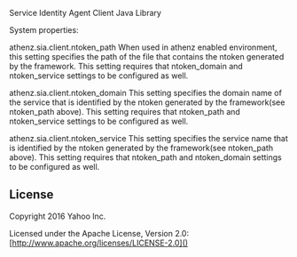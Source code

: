 Service Identity Agent Client Java Library

System properties:

  athenz.sia.client.ntoken_path
      When used in athenz enabled environment, this setting specifies
      the path of the file that contains the ntoken generated by the framework.
      This setting requires that ntoken_domain and ntoken_service settings
      to be configured as well.

  athenz.sia.client.ntoken_domain
      This setting specifies the domain name of the service that is identified
      by the ntoken generated by the framework(see ntoken_path above).
      This setting requires that ntoken_path and ntoken_service settings
      to be configured as well.

  athenz.sia.client.ntoken_service
      This setting specifies the service name that is identified
      by the ntoken generated by the framework(see ntoken_path above).
      This setting requires that ntoken_path and ntoken_domain settings
      to be configured as well.

## License

Copyright 2016 Yahoo Inc.

Licensed under the Apache License, Version 2.0: [http://www.apache.org/licenses/LICENSE-2.0]()

